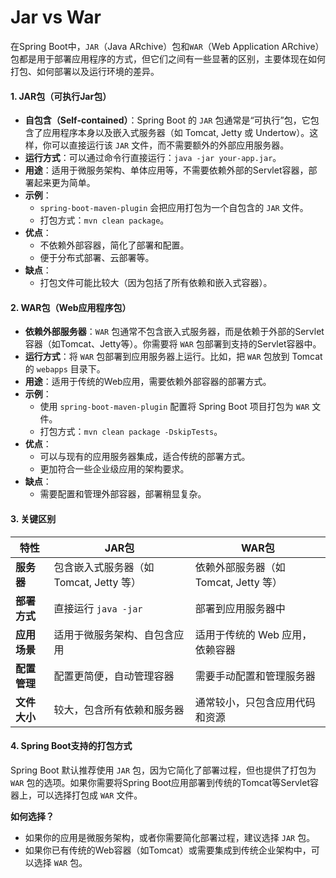 # Jar vs War

在Spring Boot中，`JAR`（Java ARchive）包和`WAR`（Web Application ARchive）包都是用于部署应用程序的方式，但它们之间有一些显著的区别，主要体现在如何打包、如何部署以及运行环境的差异。

#### 1. **JAR包（可执行Jar包）**

* **自包含（Self-contained）**：Spring Boot 的 `JAR` 包通常是“可执行”包，它包含了应用程序本身以及嵌入式服务器（如 Tomcat, Jetty 或 Undertow）。这样，你可以直接运行该 `JAR` 文件，而不需要额外的外部应用服务器。
* **运行方式**：可以通过命令行直接运行：`java -jar your-app.jar`。
* **用途**：适用于微服务架构、单体应用等，不需要依赖外部的Servlet容器，部署起来更为简单。
* **示例**：
  * `spring-boot-maven-plugin` 会把应用打包为一个自包含的 `JAR` 文件。
  * 打包方式：`mvn clean package`。
* **优点**：
  * 不依赖外部容器，简化了部署和配置。
  * 便于分布式部署、云部署等。
* **缺点**：
  * 打包文件可能比较大（因为包括了所有依赖和嵌入式容器）。

#### 2. **WAR包（Web应用程序包）**

* **依赖外部服务器**：`WAR` 包通常不包含嵌入式服务器，而是依赖于外部的Servlet容器（如Tomcat、Jetty等）。你需要将 `WAR` 包部署到支持的Servlet容器中。
* **运行方式**：将 `WAR` 包部署到应用服务器上运行。比如，把 `WAR` 包放到 Tomcat 的 `webapps` 目录下。
* **用途**：适用于传统的Web应用，需要依赖外部容器的部署方式。
* **示例**：
  * 使用 `spring-boot-maven-plugin` 配置将 Spring Boot 项目打包为 `WAR` 文件。
  * 打包方式：`mvn clean package -DskipTests`。
* **优点**：
  * 可以与现有的应用服务器集成，适合传统的部署方式。
  * 更加符合一些企业级应用的架构要求。
* **缺点**：
  * 需要配置和管理外部容器，部署稍显复杂。

#### 3. **关键区别**

| 特性       | JAR包                        | WAR包                       |
| -------- | --------------------------- | -------------------------- |
| **服务器**  | 包含嵌入式服务器（如 Tomcat, Jetty 等） | 依赖外部服务器（如 Tomcat, Jetty 等） |
| **部署方式** | 直接运行 `java -jar`            | 部署到应用服务器中                  |
| **应用场景** | 适用于微服务架构、自包含应用              | 适用于传统的 Web 应用，依赖容器         |
| **配置管理** | 配置更简便，自动管理容器                | 需要手动配置和管理服务器               |
| **文件大小** | 较大，包含所有依赖和服务器               | 通常较小，只包含应用代码和资源            |

#### 4. **Spring Boot支持的打包方式**

Spring Boot 默认推荐使用 `JAR` 包，因为它简化了部署过程，但也提供了打包为 `WAR` 包的选项。如果你需要将Spring Boot应用部署到传统的Tomcat等Servlet容器上，可以选择打包成 `WAR` 文件。

**如何选择？**

* 如果你的应用是微服务架构，或者你需要简化部署过程，建议选择 `JAR` 包。
* 如果你已有传统的Web容器（如Tomcat）或需要集成到传统企业架构中，可以选择 `WAR` 包。

